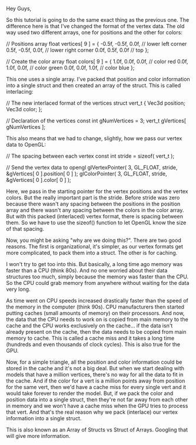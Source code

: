Hey Guys,

So this tutorial is going to do the same exact thing as the previous one.  The difference here is that I've changed the format of the vertex data.  The old way used two different arrays, one for positions and the other for colors:

// Positions array
float vertices[ 9 ] = {
	-0.5f, -0.5f, 0.0f,	// lower left corner
	0.5f, -0.5f, 0.0f,	// lower right corner
	0.0f, 0.5f, 0.0f	// top
};

// Create the color array
float colors[ 9 ] = {
	1.0f, 0.0f, 0.0f,	// color red
	0.0f, 1.0f, 0.0f,	// color green
	0.0f, 0.0f, 1.0f,	// color blue
};

This one uses a single array.  I've packed that position and color information into a single struct and then created an array of the struct.  This is called interlacing:

// The new interlaced format of the vertices
struct vert_t {
	Vec3d position;
	Vec3d color;
};

// Declaration of the vertices
const int gNumVertices = 3;
vert_t gVertices[ gNumVertices ];

This also means that we had to change, slightly, how we pass our vertex data to OpenGL:

// The spacing between each vertex
const int stride = sizeof( vert_t );

// Send the vertex data to opengl
glVertexPointer( 3, GL_FLOAT, stride, &gVertices[ 0 ].position[ 0 ] );
glColorPointer( 3, GL_FLOAT, stride, &gVertices[ 0 ].color[ 0 ] );

Here, we pass in the starting pointer for the vertex positions and the vertex colors.  But the really important part is the stride.  Before stride was zero because there wasn't any spacing between the positions in the position array and there wasn't any spacing between the colors in the color array.  But with this packed (interlaced) vertex format, there is spacing between them.  So we have to use the sizeof() function to let OpenGL know the size of that spacing.

Now, you might be asking "why are we doing this?".  There are two good reasons.  The first is organizational, it's simpler, as our vertex formats get more complicated, to pack them into a struct.  The other is for caching.

I won't try to get too into this.  But basically, a long time ago memory was faster than a CPU (think 80s).  And no one worried about their data structures too much, simply because the memory was faster than the CPU.  So the CPU could grab memory from anywhere without waiting for the data very long.

As time went on CPU speeds increased drastically faster than the speed of the memory in the computer (think 90s).  CPU manufacturers then started putting caches (small amounts of memory) on their processors.  And now, the data that the CPU needs to work on is copied from main memory to the cache and the CPU works exclusively on the cache... if the data isn't already present on the cache, then the data needs to be copied from main memory to cache.  This is called a cache miss and it takes a long time (hundreds and even thousands of clock cycles).  This is also true for the GPU.

Now, for a simple triangle, all the position and color information could be stored in the cache and it's not a big deal.  But when we start dealing with models that have a million vertices, there's no way for all the data to fit in the cache.  And if the color for a vert is a million points away from position for the same vert, then we'd have a cache miss for every single vert and it would take forever to render the model.  But, if we pack the color and position data into a single struct, then they're not far away from each other in memory and we won't have a cache miss when the GPU tries to process that vert.  And that's the real reason why we pack (interlace) our vertex information into a single struct.

This is also known as an Array of Structs vs Struct of Arrays.  Googling that will give more information.